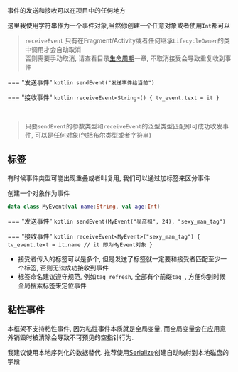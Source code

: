 事件的发送和接收可以在项目中的任何地方

这里我使用字符串作为一个事件对象,当然你创建一个任意对象或者使用`Int`都可以
<br>

> `receiveEvent` 只有在Fragment/Activity或者任何继承`LifecycleOwner`的类中调用才会自动取消 <br>
> 否则需要手动取消, 请查看目录[生命周期](lifecycle.md)一章, 不取消接受会导致重复收到事件


=== "发送事件"
    ```kotlin
    sendEvent("发送事件给当前")
    ```

=== "接收事件"
    ```kotlin
    receiveEvent<String>() {
        tv_event.text = it
    }
    ```

<br>

> 只要`sendEvent`的参数类型和`receiveEvent`的泛型类型匹配即可成功收发事件, 可以是任何对象(包括布尔类型或者字符串)

## 标签
有时候事件类型可能出现重叠或者叫复用, 我们可以通过加标签来区分事件

创建一个对象作为事件
```kotlin
data class MyEvent(val name:String, val age:Int)
```

=== "发送事件"
    ```kotlin
    sendEvent(MyEvent("吴彦祖", 24), "sexy_man_tag")
    ```

=== "接收事件"
    ```kotlin
    receiveEvent<MyEvent>("sexy_man_tag") {
        tv_event.text = it.name // it 即为MyEvent对象
    }
    ```


- 接受者传入的标签可以是多个, 但是发送了标签就一定要和接受者匹配至少一个标签, 否则无法成功接收到事件
- 标签命名建议遵守规范, 例如`tag_refresh`, 全部有个前缀`tag_`, 方便你到时候全局搜索标签来定位事件

## 粘性事件

本框架不支持粘性事件, 因为粘性事件本质就是全局变量, 而全局变量会在应用意外销毁时被清除会导致不可预见的空指针行为.

我建议使用本地序列化的数据替代. 推荐使用[Serialize](https://github.com/liangjingkanji/Serialize)创建自动映射到本地磁盘的字段